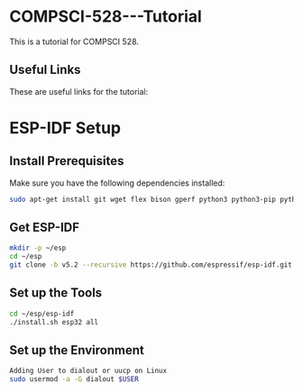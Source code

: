 # COMPSCI-528---Tutorial


This is a tutorial for COMPSCI 528.

## Useful Links
These are useful links for the tutorial:

# ESP-IDF Setup



## Install Prerequisites
Make sure you have the following dependencies installed:

```bash
sudo apt-get install git wget flex bison gperf python3 python3-pip python3-venv cmake ninja-build ccache libffi-dev libssl-dev dfu-util libusb-1.0-0
```

## Get ESP-IDF
```bash
mkdir -p ~/esp
cd ~/esp
git clone -b v5.2 --recursive https://github.com/espressif/esp-idf.git
```

## Set up the Tools
```bash
cd ~/esp/esp-idf
./install.sh esp32 all
```

## Set up the Environment
```bash
Adding User to dialout or uucp on Linux
sudo usermod -a -G dialout $USER
```

